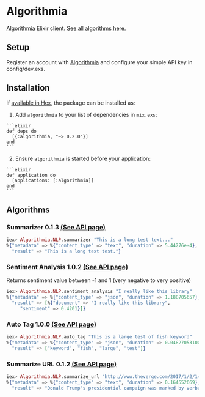 # Algorithmia

[Algorithmia](http://developers.algorithmia.com) Elixir client.
[See all algorithms here.](https://algorithmia.com/algorithms)

## Setup
Register an account with [Algorithmia](http://algorithmia.com) and configure your simple API key in config/dev.exs.

## Installation

If [available in Hex](https://hex.pm/docs/publish), the package can be installed as:

  1. Add `algorithmia` to your list of dependencies in `mix.exs`:

    ```elixir
    def deps do
      [{:algorithmia, "~> 0.2.0"}]
    end
    ```

  2. Ensure `algorithmia` is started before your application:

    ```elixir
    def application do
      [applications: [:algorithmia]]
    end
    ```

## Algorithms

### Summarizer 0.1.3 [(See API page)](https://algorithmia.com/algorithms/nlp/Summarizer)

```elixir
iex> Algorithmia.NLP.summarizer "This is a long test text..."
%{"metadata" => %{"content_type" => "text", "duration" => 5.44276e-4},
  "result" => "This is a long text test."}
```

### Sentiment Analysis 1.0.2 [(See API page)](https://algorithmia.com/algorithms/nlp/SentimentAnalysis)

Returns sentiment value between -1 and 1 (very negative to very positive)

```elixir
iex> Algorithmia.NLP.sentiment_analysis "I really like this library"
%{"metadata" => %{"content_type" => "json", "duration" => 1.188705657},
  "result" => [%{"document" => "I really like this library",
     "sentiment" => 0.4201}]}
```

### Auto Tag 1.0.0 [(See API page)](https://algorithmia.com/algorithms/nlp/AutoTag)

```elixir
iex> Algorithmia.NLP.auto_tag "This is a large test of fish keyword"
%{"metadata" => %{"content_type" => "json", "duration" => 0.048270531000000005},
  "result" => ["keyword", "fish", "large", "test"]}
```

### Summarize URL 0.1.2 [(See API page)](https://algorithmia.com/algorithms/nlp/SummarizeURL)
```elixir
iex> Algorithmia.NLP.summarize_url "http://www.theverge.com/2017/1/2/14143852/donald-trump-courier-safer-than-computer"
%{"metadata" => %{"content_type" => "text", "duration" => 0.164552669},
  "result" => "Donald Trump's presidential campaign was marked by verbal attacks on his opponents, with the candidate aiming public criticism at everyone from Ted Cruz to Hillary Clinton, from Megyn Kelly to Gold Star father Khizr Khan. But now he's got a new target for his complaints: the humble computer. \"I'll tell you what: no computer is safe,\" he said."}
```